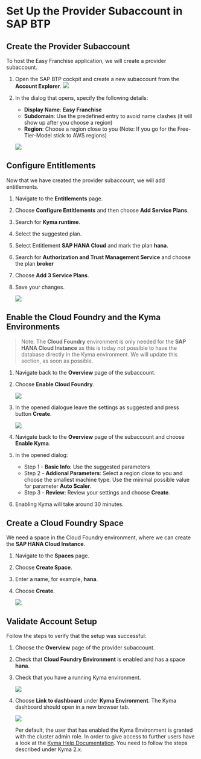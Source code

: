 # Set Up the Provider Subaccount in SAP BTP

## Create the Provider Subaccount

To host the Easy Franchise application, we will create a provider subaccount.

1. Open the SAP BTP cockpit and create a new subaccount from the **Account Explorer**.
![](images/Create-Subaccount-1.png)

2. In the dialog that opens, specify the following details:
   * **Display Name**: **Easy Franchise**
   * **Subdomain**: Use the predefined entry to avoid name clashes (it will show up after you choose a region)
   * **Region**: Choose a region close to you (Note: If you go for the Free-Tier-Model stick to AWS regions)

   ![](images/Create-Subaccount-2.png)

## Configure Entitlements

Now that we have created the provider subaccount, we will add entitlements.

1. Navigate to the **Entitlements** page.
1. Choose **Configure Entitlements** and then choose **Add Service Plans**.
1. Search for **Kyma runtime**.
1. Select the suggested plan.
1. Select Entitlement **SAP HANA Cloud** and mark the plan **hana**.
1. Search for **Authorization and Trust Management Service** and choose the plan **broker**
1. Choose **Add 3 Service Plans**.
1. Save your changes.

   ![](images/Configure-Entitlements.png)


## Enable the Cloud Foundry and the Kyma Environments

> Note: The **Cloud Foundry** environment is only needed for the **SAP HANA Cloud Instance** as this is today not possible to have the database directly in the Kyma environment. We will update this section, as soon as possible.

1. Navigate back to the **Overview** page of the subaccount.
2. Choose **Enable Cloud Foundry**.

   ![](images/Enable-Environments.png)

3. In the opened dialogue leave the settings as suggested and press button **Create**.

    ![](images/enableCF.png)

6. Navigate back to the **Overview** page of the subaccount and choose **Enable Kyma**.
7. In the opened dialog:
   * Step 1 - **Basic Info**: Use the suggested parameters
   * Step 2 - **Addional Parameters**: Select a region close to you and choose the smallest machine type. Use the minimal possible value for parameter **Auto Scaler**.
   * Step 3 - **Review**: Review your settings and choose **Create**.
8. Enabling Kyma will take around 30 minutes.

## Create a Cloud Foundry Space

We need a space in the Cloud Foundry environment, where we can create the **SAP HANA Cloud Instance**.

1. Navigate to the **Spaces** page.
2. Choose **Create Space**.
3. Enter a name, for example, **hana**.
4. Choose **Create**.

   ![](images/Create-Space.png)


##  Validate Account Setup

Follow the steps to verify that the setup was successful:

1. Choose the **Overview** page of the provider subaccount.
2. Check that **Cloud Foundry Environment** is enabled and has a space **hana**.
3. Check that you have a running Kyma environment.

   ![](images/success.png)

4. Choose **Link to dashboard** under **Kyma Environment**. The Kyma dashboard should open in a new browser tab.

   ![](images/kymadashboard.png)

   Per default, the user that has enabled the Kyma Environment is granted with the cluster admin role. In order to give access to further users have a look at the [Kyma Help Documentation](https://help.sap.com/products/BTP/65de2977205c403bbc107264b8eccf4b/148ae38b7d6f4e61bbb696bbfb3996b2.html?locale=en-US). You need to follow the steps described under Kyma 2.x. 

